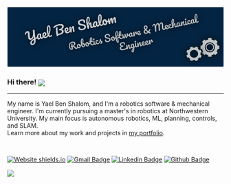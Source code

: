 [![Header](https://github.com/YaelBenShalom/YaelBenShalom/blob/master/readme_header.png "Header")](https://yaelbenshalom.github.io/)

### Hi there!  <img align="center" src="https://raw.githubusercontent.com/MartinHeinz/MartinHeinz/master/wave.gif" width="30px">
---------------------------------------------------------------

My name is Yael Ben Shalom, and I'm a robotics software & mechanical engineer. I'm currently pursuing a master's in robotics at Northwestern University. My main focus is autonomous robotics, ML, planning, controls, and SLAM.
<br>
Learn more about my work and projects in <a href="https://yaelbenshalom.github.io/" target="_blank">my portfolio</a>.

<!-- - 👩🏻‍🎓   I’m an MS in Robotics student at Northwestern University

- 🔭   I’m especially interested in autonomous robotics, ML, planning, controls, and SLAM

- 📩   Contact me at yael.bshalom@gmail.com

- 🌐   Learn more about my work and projects in <a href="https://yaelbenshalom.github.io/" target="_blank">my portfolio</a> -->

<br>

<!-- [![Github visitors](https://visitor-badge.glitch.me/badge?page_id=YaelBenShalom.visitor-badge)](https://github.com/YaelBenShalom) -->
<!-- [![GitHub followers](https://img.shields.io/github/followers/Naereen.svg?style=social&label=Follow&maxAge=2592000)](https://github.com/YaelBenShalom?tab=followers) -->
[![Website shields.io](https://img.shields.io/website-up-down-green-red/http/shields.io.svg)](https://yaelbenshalom.github.io/)
[![Gmail Badge](https://img.shields.io/badge/-Gmail-c14438?style=flat-square&logo=Gmail&logoColor=white&link=mailto:yael.bshalom@gmail.com)](mailto:yael.bshalom@gmail.com)
[![Linkedin Badge](https://img.shields.io/badge/-LinkedIn-blue?style=flat-square&logo=Linkedin&logoColor=white&link=https://www.linkedin.com/in/yael-ben-shalom-21521410a/)](https://www.linkedin.com/in/yael-benshalom/)
[![Github Badge](https://img.shields.io/badge/-Github-000?style=flat-square&logo=Github&logoColor=white&link=https://github.com/YaelBenShalom)](https://github.com/YaelBenShalom)

<!-- <img align="center" src="https://github-readme-stats.vercel.app/api?username=YaelBenShalom&count_private=true&show_icons=true&theme=algolia"> -->
<img align="center" src="https://github-readme-stats.vercel.app/api?username=YaelBenShalom&count_private=true&show_icons=true&theme=github_dark">
<!-- <img src="https://github-readme-stats.vercel.app/api/top-langs/?username=YaelBenShalom&theme=algolia&layout=compact"> -->
